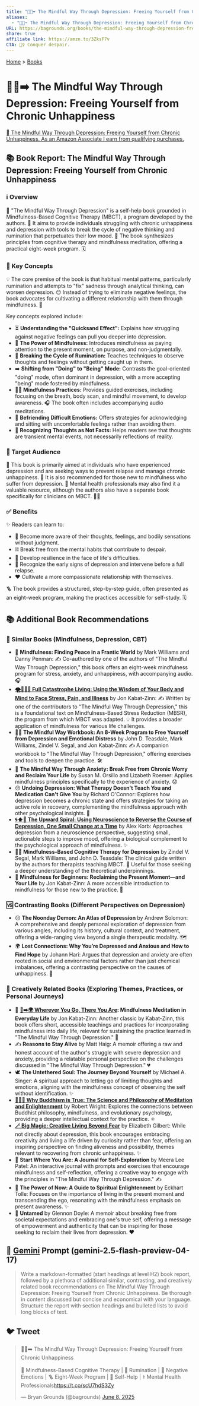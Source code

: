 ```yaml
---
title: "🧘😞➡️ The Mindful Way Through Depression: Freeing Yourself from Chronic Unhappiness"
aliases:
  - "🧘😞➡️ The Mindful Way Through Depression: Freeing Yourself from Chronic Unhappiness"
URL: https://bagrounds.org/books/the-mindful-way-through-depression-freeing-yourself-from-chronic-unhappiness
share: true
affiliate link: https://amzn.to/3ZksF7v
CTA: 🧘‍♀️ Conquer despair.
---
```

[Home](../index.md) > [Books](./index.md)  
# 🧘😞➡️ The Mindful Way Through Depression: Freeing Yourself from Chronic Unhappiness  
[🛒 The Mindful Way Through Depression: Freeing Yourself from Chronic Unhappiness. As an Amazon Associate I earn from qualifying purchases.](https://amzn.to/3ZksF7v)  
  
## 📚 Book Report: The Mindful Way Through Depression: Freeing Yourself from Chronic Unhappiness  
  
### ℹ️ Overview  
  
📖 "The Mindful Way Through Depression" is a self-help book grounded in Mindfulness-Based Cognitive Therapy (MBCT), a program developed by the authors. 🎯 It aims to provide individuals struggling with chronic unhappiness and depression with tools to break the cycle of negative thinking and rumination that perpetuates their low mood. 🧠 The book synthesizes principles from cognitive therapy and mindfulness meditation, offering a practical eight-week program. 🗓️  
  
### 🔑 Key Concepts  
  
💡 The core premise of the book is that habitual mental patterns, particularly rumination and attempts to "fix" sadness through analytical thinking, can worsen depression. 😔 Instead of trying to eliminate negative feelings, the book advocates for cultivating a different relationship with them through mindfulness. 🧘  
  
Key concepts explored include:  
  
* ⏳ **Understanding the "Quicksand Effect":** Explains how struggling against negative feelings can pull you deeper into depression.  
* 🧘 **The Power of Mindfulness:** Introduces mindfulness as paying attention to the present moment, on purpose, and non-judgmentally.  
* 🔄 **Breaking the Cycle of Rumination:** Teaches techniques to observe thoughts and feelings without getting caught up in them.  
* ➡️ **Shifting from "Doing" to "Being" Mode:** Contrasts the goal-oriented "doing" mode, often dominant in depression, with a more accepting "being" mode fostered by mindfulness.  
* 🧘‍♀️ **Mindfulness Practices:** Provides guided exercises, including focusing on the breath, body scan, and mindful movement, to develop awareness. 🎧 The book often includes accompanying audio meditations.  
* 🤝 **Befriending Difficult Emotions:** Offers strategies for acknowledging and sitting with uncomfortable feelings rather than avoiding them.  
* 💭 **Recognizing Thoughts as Not Facts:** Helps readers see that thoughts are transient mental events, not necessarily reflections of reality.  
  
### 🎯 Target Audience  
  
🙋 This book is primarily aimed at individuals who have experienced depression and are seeking ways to prevent relapse and manage chronic unhappiness. 🤕 It is also recommended for those new to mindfulness who suffer from depression. 🧘 Mental health professionals may also find it a valuable resource, although the authors also have a separate book specifically for clinicians on MBCT. 👩‍⚕️  
  
### ✅ Benefits  
  
✨ Readers can learn to:  
  
* 👀 Become more aware of their thoughts, feelings, and bodily sensations without judgment.  
* ⛓️ Break free from the mental habits that contribute to despair.  
* 💪 Develop resilience in the face of life's difficulties.  
* 🚩 Recognize the early signs of depression and intervene before a full relapse.  
* ❤️ Cultivate a more compassionate relationship with themselves.  
  
🪜 The book provides a structured, step-by-step guide, often presented as an eight-week program, making the practices accessible for self-study. 🗓️  
  
## 📚 Additional Book Recommendations  
  
### 🤝 Similar Books (Mindfulness, Depression, CBT)  
  
* 🧘 **Mindfulness: Finding Peace in a Frantic World** by Mark Williams and Danny Penman: ✍️ Co-authored by one of the authors of "The Mindful Way Through Depression," this book offers an eight-week mindfulness program for stress, anxiety, and unhappiness, with accompanying audio. 🎧  
* **[🌪️🧘🏼‍♀️ Full Catastrophe Living: Using the Wisdom of Your Body and Mind to Face Stress, Pain, and Illness](./full-catastrophe-living.md)** by Jon Kabat-Zinn: ✍️ Written by one of the contributors to "The Mindful Way Through Depression," this is a foundational text on Mindfulness-Based Stress Reduction (MBSR), the program from which MBCT was adapted. 💡 It provides a broader application of mindfulness for various life challenges.  
* 🧘‍♀️ **The Mindful Way Workbook: An 8-Week Program to Free Yourself from Depression and Emotional Distress** by John D. Teasdale, Mark Williams, Zindel V. Segal, and Jon Kabat-Zinn: ✍️ A companion workbook to "The Mindful Way Through Depression," offering exercises and tools to deepen the practice. 🛠️  
* 🧘 **The Mindful Way Through Anxiety: Break Free from Chronic Worry and Reclaim Your Life** by Susan M. Orsillo and Lizabeth Roemer: Applies mindfulness principles specifically to the experience of anxiety. 😟  
* 😔 **Undoing Depression: What Therapy Doesn't Teach You and Medication Can't Give You** by Richard O'Connor: Explores how depression becomes a chronic state and offers strategies for taking an active role in recovery, complementing the mindfulness approach with other psychological insights. 🧠  
* **[🌀⬆️🧠 The Upward Spiral: Using Neuroscience to Reverse the Course of Depression, One Small Change at a Time](./the-upward-spiral-using-neuroscience-to-reverse-the-course-of-depression-one-small-change-at-a-time.md)** by Alex Korb: Approaches depression from a neuroscience perspective, suggesting small, actionable steps to improve mood, offering a biological complement to the psychological approach of mindfulness. ✨  
* 👩‍⚕️ **Mindfulness-Based Cognitive Therapy for Depression** by Zindel V. Segal, Mark Williams, and John D. Teasdale: The clinical guide written by the authors for therapists teaching MBCT. 📖 Useful for those seeking a deeper understanding of the theoretical underpinnings.  
* 🧘 **Mindfulness for Beginners: Reclaiming the Present Moment—and Your Life** by Jon Kabat-Zinn: A more accessible introduction to mindfulness for those new to the practice. 🐣  
  
### 🆚 Contrasting Books (Different Perspectives on Depression)  
  
* 😔 **The Noonday Demon: An Atlas of Depression** by Andrew Solomon: A comprehensive and deeply personal exploration of depression from various angles, including its history, cultural context, and treatment, offering a wide-ranging view beyond a single therapeutic modality. 🗺️  
* 🌍 **Lost Connections: Why You’re Depressed and Anxious and How to Find Hope** by Johann Hari: Argues that depression and anxiety are often rooted in social and environmental factors rather than just chemical imbalances, offering a contrasting perspective on the causes of unhappiness. 🌳  
  
### 🎨 Creatively Related Books (Exploring Themes, Practices, or Personal Journeys)  
  
* 🧘 **[👣➡️🌍 Wherever You Go, There You Are](./wherever-you-go-there-you-are.md): Mindfulness Meditation in Everyday Life** by Jon Kabat-Zinn: Another classic by Kabat-Zinn, this book offers short, accessible teachings and practices for incorporating mindfulness into daily life, relevant for sustaining the practice learned in "The Mindful Way Through Depression." 🚶  
* ✍️ **Reasons to Stay Alive** by Matt Haig: A memoir offering a raw and honest account of the author's struggle with severe depression and anxiety, providing a relatable personal perspective on the challenges discussed in "The Mindful Way Through Depression." 💔  
* 🕊️ **The Untethered Soul: The Journey Beyond Yourself** by Michael A. Singer: A spiritual approach to letting go of limiting thoughts and emotions, aligning with the mindfulness concept of observing the self without identification. ✨  
* **[🧘🧠✅ Why Buddhism is True: The Science and Philosophy of Meditation and Enlightenment](./why-buddhism-is-true-the-science-and-philosophy-of-meditation-and-enlightenment.md)** by Robert Wright: Explores the connections between Buddhist philosophy, mindfulness, and evolutionary psychology, providing a deeper intellectual context for the practice. ⚛️  
* **[🪄 Big Magic: Creative Living Beyond Fear](./big-magic.md)** by Elizabeth Gilbert: While not directly about depression, this book encourages embracing creativity and living a life driven by curiosity rather than fear, offering an inspiring perspective on finding aliveness and possibility, themes relevant to recovering from chronic unhappiness. ✨  
* 📓 **Start Where You Are: A Journal for Self-Exploration** by Meera Lee Patel: An interactive journal with prompts and exercises that encourage mindfulness and self-reflection, offering a creative way to engage with the principles in "The Mindful Way Through Depression." ✍️  
* 🧘 **The Power of Now: A Guide to Spiritual Enlightenment** by Eckhart Tolle: Focuses on the importance of living in the present moment and transcending the ego, resonating with the mindfulness emphasis on present awareness. ✨  
* 🦁 **Untamed** by Glennon Doyle: A memoir about breaking free from societal expectations and embracing one's true self, offering a message of empowerment and authenticity that can be inspiring for those seeking to reclaim their lives from depression. ❤️  
  
## 💬 [Gemini](../software/gemini.md) Prompt (gemini-2.5-flash-preview-04-17)  
> Write a markdown-formatted (start headings at level H2) book report, followed by a plethora of additional similar, contrasting, and creatively related book recommendations on The Mindful Way Through Depression: Freeing Yourself from Chronic Unhappiness. Be thorough in content discussed but concise and economical with your language. Structure the report with section headings and bulleted lists to avoid long blocks of text.  
  
## 🐦 Tweet  
<blockquote class="twitter-tweet" data-theme="dark"><p lang="en" dir="ltr">🧘😞➡️ The Mindful Way Through Depression: Freeing Yourself from Chronic Unhappiness<br><br>🧘 Mindfulness-Based Cognitive Therapy | 🧠 Rumination | 🙁 Negative Emotions | 🪜 Eight-Week Program | 📖 Self-Help | ⚕️ Mental Health Professionals<a href="https://t.co/scU7hdS3Zy">https://t.co/scU7hdS3Zy</a></p>&mdash; Bryan Grounds (@bagrounds) <a href="https://twitter.com/bagrounds/status/1931768893728796981?ref_src=twsrc%5Etfw">June 8, 2025</a></blockquote> <script async src="https://platform.twitter.com/widgets.js" charset="utf-8"></script>